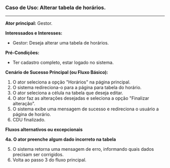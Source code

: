 ### Caso de Uso: Alterar tabela de horários.
---
**Ator principal:** Gestor.

**Interessados e Interesses:**
- Gestor: Deseja alterar uma tabela de horários.

**Pré-Condições:**
- Ter cadastro completo, estar logado no sistema.

**Cenário de Sucesso Principal (ou Fluxo Básico):**

1. O ator seleciona a opção "Horários" na página principal.
2. O sistema redireciona-o para a página para tabela do horário.
3. O ator seleciona a célula na tabela que deseja editar.
4. O ator faz as alterações desejadas e seleciona a opção "Finalizar alteração".
5. O sistema exibe uma mensagem de sucesso e redireciona o usuário a página de horário.
6. CDU finalizado.

**Fluxos alternativos ou excepcionais**

**4a. O ator preenche algum dado incorreto na tabela**

5. O sistema retorna uma mensagem de erro, informando quais dados precisam ser corrigidos.
6. Volta ao passo 3 do fluxo principal.